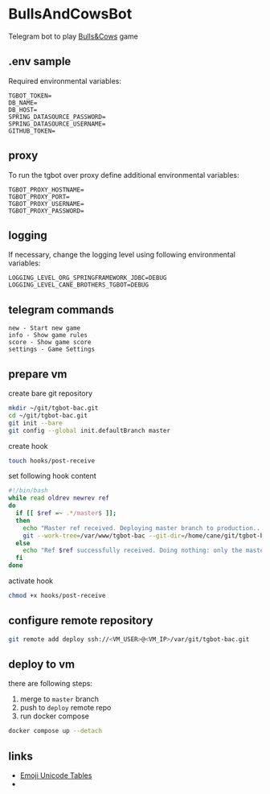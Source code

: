 # BullsAndCowsBot
Telegram bot to play  [Bulls&amp;Cows](https://en.wikipedia.org/wiki/Bulls_and_cows) game

## .env sample
Required environmental variables:
```dotenv
TGBOT_TOKEN=
DB_NAME=
DB_HOST=
SPRING_DATASOURCE_PASSWORD=
SPRING_DATASOURCE_USERNAME=
GITHUB_TOKEN=
```

## proxy
To run the tgbot over proxy define additional environmental variables:
```dotenv
TGBOT_PROXY_HOSTNAME=
TGBOT_PROXY_PORT=
TGBOT_PROXY_USERNAME=
TGBOT_PROXY_PASSWORD=
```

## logging
If necessary, change the logging level using following environmental variables:
```dotenv
LOGGING_LEVEL_ORG_SPRINGFRAMEWORK_JDBC=DEBUG
LOGGING_LEVEL_CANE_BROTHERS_TGBOT=DEBUG
```

## telegram commands
```
new - Start new game
info - Show game rules
score - Show game score
settings - Game Settings
```

## prepare vm
create bare git repository
```bash
mkdir ~/git/tgbot-bac.git
cd ~/git/tgbot-bac.git
git init --bare
git config --global init.defaultBranch master
```
create hook
```bash
touch hooks/post-receive
```
set following hook content
```bash
#!/bin/bash
while read oldrev newrev ref
do
  if [[ $ref =~ .*/master$ ]];
  then
    echo "Master ref received. Deploying master branch to production..."
    git --work-tree=/var/www/tgbot-bac --git-dir=/home/cane/git/tgbot-bac.git checkout -f
  else
    echo "Ref $ref successfully received. Doing nothing: only the master branch may be deployed on this server."
  fi
done
```
activate hook
```bash
chmod +x hooks/post-receive
```

## configure remote repository
```bash
git remote add deploy ssh://<VM_USER>@<VM_IP>/var/git/tgbot-bac.git
```

## deploy to vm
there are following steps:
1. merge to `master` branch
2. push to `deploy` remote repo
3. run docker compose
```bash
docker compose up --detach
```

## links
* [Emoji Unicode Tables](https://apps.timwhitlock.info/emoji/tables/unicode)
* 

